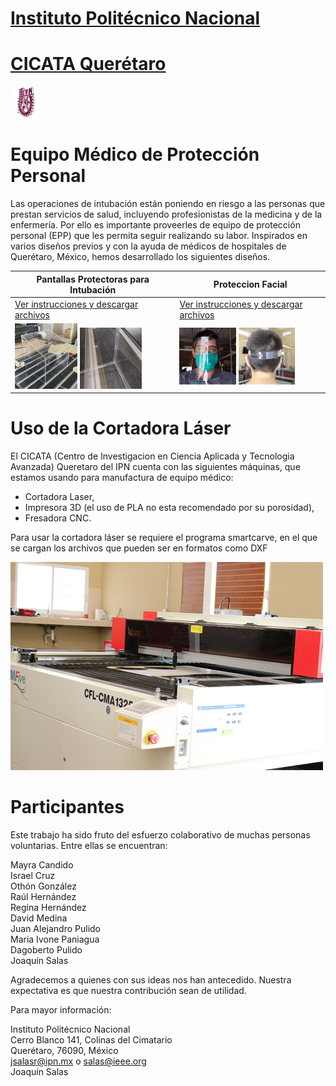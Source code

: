 # [Instituto Politécnico Nacional](https://www.ipn.mx/)
# [CICATA Querétaro](https://www.cicataqro.ipn.mx/cq/qro/Paginas/index.html) 
![logo](https://github.com/CICATA/covid19/blob/master/ipn.png)
# Equipo Médico de Protección Personal 



Las operaciones de intubación están poniendo en riesgo a las personas que prestan servicios de salud, incluyendo profesionistas de la medicina y de la enfermería. Por ello es importante proveerles de equipo de protección personal (EPP) que les permita seguir realizando su labor. Inspirados en varios diseños previos y con la ayuda de médicos de hospitales de Querétaro, México, hemos desarrollado los siguientes diseños.

| Pantallas Protectoras para Intubación | Proteccion Facial |
| ------------- | ------------- |
| [Ver instrucciones y descargar archivos](https://github.com/CICATA/covid19/blob/master/AerosolBox.md) | [Ver instrucciones y descargar archivos](https://github.com/CICATA/covid19/blob/master/ProteccionFacial.md) |
| <img src="https://github.com/CICATA/covid19/blob/master/terminada.jpg" width="40%"> <img src="https://github.com/CICATA/covid19/blob/master/esquinas.jpg" width="40%"> | <img src="https://github.com/CICATA/covid19/blob/master/muestraFrente.jpg" width="40%"> <img src="https://github.com/CICATA/covid19/blob/master/muestraTrasero.jpg" width="40%"> |



# Uso de la Cortadora Láser

El CICATA (Centro de Investigacion en Ciencia Aplicada y Tecnologia Avanzada)  Queretaro del IPN cuenta con las siguientes máquinas, que estamos usando para manufactura de equipo médico:

+ Cortadora Laser,
+ Impresora 3D (el uso de PLA no esta recomendado por su porosidad),
+ Fresadora CNC.


Para usar la cortadora láser se requiere el programa smartcarve, en el que se cargan los archivos que pueden ser en formatos como DXF

![cortadora](https://github.com/CICATA/covid19/blob/master/cortadora.jpg)


# Participantes
Este trabajo ha sido fruto del esfuerzo colaborativo de muchas personas voluntarias. Entre ellas se encuentran:


Mayra Candido<br/>
Israel Cruz <br/>
Othón González<br/>
Raúl Hernández<br/>
Regina Hernández<br/>
David Medina<br/>
Juan Alejandro Pulido<br/>
Maria Ivone Paniagua<br/>
Dagoberto Pulido<br/>
Joaquín Salas<br/>

Agradecemos a quienes con sus ideas nos han antecedido. Nuestra expectativa es que nuestra contribución sean de utilidad. 

Para mayor información: 

Instituto Politécnico Nacional<br/>
Cerro Blanco 141, Colinas del Cimatario<br/> 
Querétaro, 76090, México<br/>
jsalasr@ipn.mx o salas@ieee.org<br/>
Joaquín Salas
